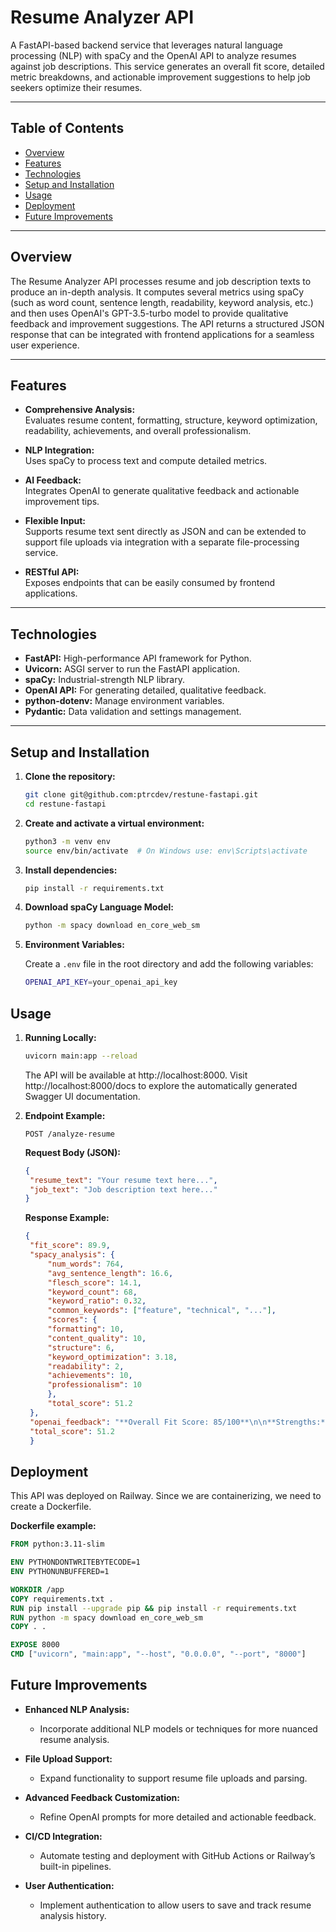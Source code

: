 # Resume Analyzer API

A FastAPI-based backend service that leverages natural language processing (NLP) with spaCy and the OpenAI API to analyze resumes against job descriptions. This service generates an overall fit score, detailed metric breakdowns, and actionable improvement suggestions to help job seekers optimize their resumes.

---

## Table of Contents

- [Overview](#overview)
- [Features](#features)
- [Technologies](#technologies)
- [Setup and Installation](#setup-and-installation)
- [Usage](#usage)
- [Deployment](#deployment)
- [Future Improvements](#future-improvements)

---

## Overview

The Resume Analyzer API processes resume and job description texts to produce an in-depth analysis. It computes several metrics using spaCy (such as word count, sentence length, readability, keyword analysis, etc.) and then uses OpenAI's GPT-3.5-turbo model to provide qualitative feedback and improvement suggestions. The API returns a structured JSON response that can be integrated with frontend applications for a seamless user experience.

---

## Features

- **Comprehensive Analysis:**  
  Evaluates resume content, formatting, structure, keyword optimization, readability, achievements, and overall professionalism.
  
- **NLP Integration:**  
  Uses spaCy to process text and compute detailed metrics.
  
- **AI Feedback:**  
  Integrates OpenAI to generate qualitative feedback and actionable improvement tips.
  
- **Flexible Input:**  
  Supports resume text sent directly as JSON and can be extended to support file uploads via integration with a separate file-processing service.
  
- **RESTful API:**  
  Exposes endpoints that can be easily consumed by frontend applications.

---

## Technologies

- **FastAPI:** High-performance API framework for Python.
- **Uvicorn:** ASGI server to run the FastAPI application.
- **spaCy:** Industrial-strength NLP library.
- **OpenAI API:** For generating detailed, qualitative feedback.
- **python-dotenv:** Manage environment variables.
- **Pydantic:** Data validation and settings management.

---

## Setup and Installation

1. **Clone the repository:**

   ```bash
   git clone git@github.com:ptrcdev/restune-fastapi.git
   cd restune-fastapi
   ```
2. **Create and activate a virtual environment:**

   ```bash
   python3 -m venv env
   source env/bin/activate  # On Windows use: env\Scripts\activate
   ```

3. **Install dependencies:**

   ```bash
   pip install -r requirements.txt
   ```

4. **Download spaCy Language Model:**

   ```bash
   python -m spacy download en_core_web_sm
   ```

5. **Environment Variables:**

   Create a `.env` file in the root directory and add the following variables:

   ```bash
   OPENAI_API_KEY=your_openai_api_key
   ```

## Usage
1. **Running Locally:**

   ```bash
   uvicorn main:app --reload
   ```

   The API will be available at http://localhost:8000. Visit http://localhost:8000/docs to explore the automatically generated Swagger UI documentation.

2. **Endpoint Example:**

   ```http
   POST /analyze-resume
   ```

   **Request Body (JSON):**
   ```json
   {
    "resume_text": "Your resume text here...",
    "job_text": "Job description text here..."
   }
   ```

   **Response Example:**
   ```json
   {
    "fit_score": 89.9,
    "spacy_analysis": {
        "num_words": 764,
        "avg_sentence_length": 16.6,
        "flesch_score": 14.1,
        "keyword_count": 68,
        "keyword_ratio": 0.32,
        "common_keywords": ["feature", "technical", "..."],
        "scores": {
        "formatting": 10,
        "content_quality": 10,
        "structure": 6,
        "keyword_optimization": 3.18,
        "readability": 2,
        "achievements": 10,
        "professionalism": 10
        },
        "total_score": 51.2
    },
    "openai_feedback": "**Overall Fit Score: 85/100**\n\n**Strengths:**\n1. Strong match in terms of technical skills...\n\n**Areas for Improvement:**\n1. **Missing Keywords:** Include keywords such as OCR, RPA...\n\n**Actionable Suggestions:**\n- Incorporate specific examples...",
    "total_score": 51.2
    }
    ```

## Deployment

This API was deployed on Railway. Since we are containerizing, we need to create a Dockerfile.

**Dockerfile example:**
```dockerfile
FROM python:3.11-slim

ENV PYTHONDONTWRITEBYTECODE=1
ENV PYTHONUNBUFFERED=1

WORKDIR /app
COPY requirements.txt .
RUN pip install --upgrade pip && pip install -r requirements.txt
RUN python -m spacy download en_core_web_sm
COPY . .

EXPOSE 8000
CMD ["uvicorn", "main:app", "--host", "0.0.0.0", "--port", "8000"]
```

## Future Improvements
- **Enhanced NLP Analysis:**
  - Incorporate additional NLP models or techniques for more nuanced resume analysis.

- **File Upload Support:**
  - Expand functionality to support resume file uploads and parsing.

- **Advanced Feedback Customization:**
  - Refine OpenAI prompts for more detailed and actionable feedback.

- **CI/CD Integration:**
  - Automate testing and deployment with GitHub Actions or Railway’s built-in pipelines.

- **User Authentication:**
  - Implement authentication to allow users to save and track resume analysis history.
